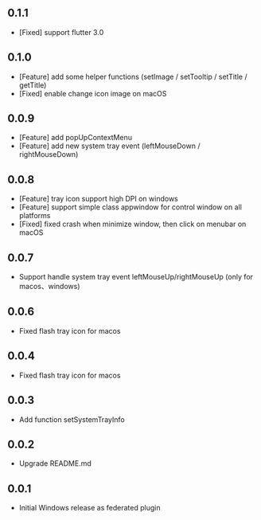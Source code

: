 ## 0.1.1

* [Fixed] support flutter 3.0
  
## 0.1.0

* [Feature] add some helper functions (setImage / setTooltip / setTitle / getTitle)
* [Fixed] enable change icon image on macOS

## 0.0.9

* [Feature] add popUpContextMenu
* [Feature] add new system tray event (leftMouseDown / rightMouseDown)
  
## 0.0.8

* [Feature] tray icon support high DPI on windows
* [Feature] support simple class appwindow for control window on all platforms
* [Fixed] fixed crash when minimize window, then click on menubar on macOS

## 0.0.7

* Support handle system tray event leftMouseUp/rightMouseUp (only for macos、windows)

## 0.0.6

* Fixed flash tray icon for macos

## 0.0.4

* Fixed flash tray icon for macos

## 0.0.3

* Add function setSystemTrayInfo

## 0.0.2

* Upgrade README.md

## 0.0.1

* Initial Windows release as federated plugin